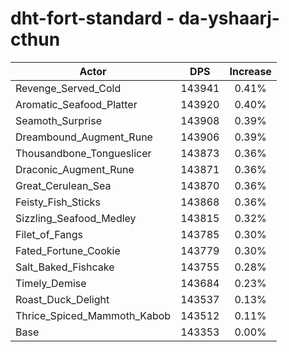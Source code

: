 # dht-fort-standard - da-yshaarj-cthun
| Actor | DPS | Increase |
|---|:---:|:---:|
|Revenge_Served_Cold|143941|0.41%|
|Aromatic_Seafood_Platter|143920|0.40%|
|Seamoth_Surprise|143908|0.39%|
|Dreambound_Augment_Rune|143906|0.39%|
|Thousandbone_Tongueslicer|143873|0.36%|
|Draconic_Augment_Rune|143871|0.36%|
|Great_Cerulean_Sea|143870|0.36%|
|Feisty_Fish_Sticks|143868|0.36%|
|Sizzling_Seafood_Medley|143815|0.32%|
|Filet_of_Fangs|143785|0.30%|
|Fated_Fortune_Cookie|143779|0.30%|
|Salt_Baked_Fishcake|143755|0.28%|
|Timely_Demise|143684|0.23%|
|Roast_Duck_Delight|143537|0.13%|
|Thrice_Spiced_Mammoth_Kabob|143512|0.11%|
|Base|143353|0.00%|
